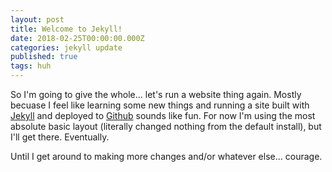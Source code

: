 ```yaml
---
layout: post
title: Welcome to Jekyll!
date: 2018-02-25T00:00:00.000Z
categories: jekyll update
published: true
tags: huh
---
```

So I'm going to give the whole... let's run a website thing again. Mostly becuase I feel like learning some new things and running a site built with [Jekyll][1] and deployed to [Github][2] sounds like fun. For now I'm using the most absolute basic layout (literally changed nothing from the default install), but I'll get there. Eventually. 

Until I get around to making more changes and/or whatever else... courage.

[1]: http://jekyllrb.com "Jekyll"
[2]: http://github.com "GitHub"
